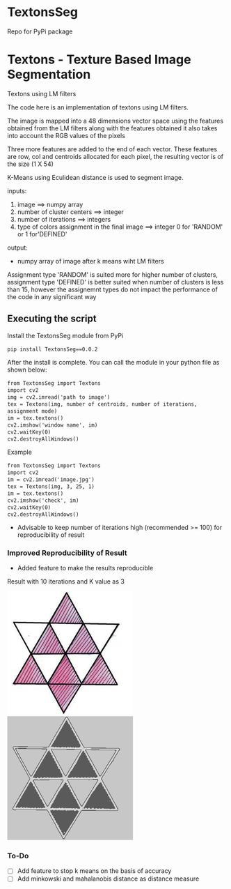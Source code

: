 # TextonsSeg
Repo for PyPi package
# Textons - Texture Based Image Segmentation
Textons using LM filters

The code here is an implementation of textons using LM filters.

The image is mapped into a 48 dimensions vector space using the features obtained from the LM filters along with the features obtained it also takes into account the RGB values of the pixels

Three more features are added to the end of each vector. These features are row, col and centroids allocated for each pixel, the resulting vector is of the size (1 X 54)

K-Means using Eculidean distance is used to segment image.

inputs:
1. image ==> numpy array
2. number of cluster centers ==> integer
3. number of iterations ==> integers
4. type of colors assignment in the final image ==> integer 0 for 'RANDOM' or 1 for'DEFINED'
            
output:
* numpy array of image after k means wiht LM filters
            
Assignment type 'RANDOM' is suited more for higher number of clusters,
assignment type 'DEFINED' is better suited when number of clusters is less than 15,
however the assignemnt types do not impact the performance of the code in any significant way


## Executing the script

Install the TextonsSeg module from PyPi 

```
pip install TextonsSeg==0.0.2
```

After the install is complete. You can call the module in your python file as shown below:

```
from TextonsSeg import Textons
import cv2
img = cv2.imread('path to image')
tex = Textons(img, number of centroids, number of iterations, assignment mode)
im = tex.textons()
cv2.imshow('window name', im)
cv2.waitKey(0)
cv2.destroyAllWindows()
```

Example 
```
from TextonsSeg import Textons
import cv2
im = cv2.imread('image.jpg')
tex = Textons(img, 3, 25, 1)
im = tex.textons()
cv2.imshow('check', im)
cv2.waitKey(0)
cv2.destroyAllWindows()
```


*  Advisable to keep number of iterations high (recommended >= 100) for reproducibility of result

### Improved Reproducibility of Result
* Added feature to make the results reproducible 



 Result with 10 iterations and K value as 3
 
 
![original image](https://github.com/BATspock/Textons-colors/blob/master/5.jpg)      ![segmented image](https://github.com/BATspock/Textons-colors/blob/master/check.png)


### To-Do
- [ ] Add feature to stop k means on the basis of accuracy
- [ ] Add minkowski and mahalanobis distance as distance measure
